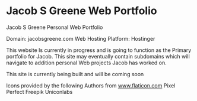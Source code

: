 # Jacob S Greene Web Portfolio
Jacob S Greene Personal Web Portfolio

Domain: jacobsgreene.com
Web Hosting Platform: Hostinger

This website Is currently in progress and is going to function as the Primary portfolio for Jacob.
This site may eventually contain subdomains which will navigate to addition personal Web projects Jacob has worked on.

This site is currently being built and will be coming soon

Icons provided by the following Authors from www.flaticon.com
Pixel Perfect
Freepik
Uniconlabs